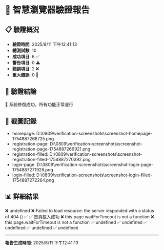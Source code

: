 # 🤖 智慧瀏覽器驗證報告

## 📋 驗證概況
- **驗證時間**: 2025/8/11 下午12:41:13
- **總測試數**: 10
- **成功項目**: 6 ✅
- **警告項目**: 0 ⚠️
- **錯誤項目**: 2 ❌
- **重大錯誤**: 0 🚨

## 🎯 驗證結論
🎉 系統修復成功，所有功能正常運行

## 📸 截圖記錄
- homepage: D:\0809\verification-screenshots\screenshot-homepage-1754887268725.png
- registration-page: D:\0809\verification-screenshots\screenshot-registration-page-1754887269921.png
- registration-filled: D:\0809\verification-screenshots\screenshot-registration-filled-1754887270392.png
- login-page: D:\0809\verification-screenshots\screenshot-login-page-1754887271928.png
- login-filled: D:\0809\verification-screenshots\screenshot-login-filled-1754887272264.png

## 📊 詳細結果
❌ undefined
❌ Failed to load resource: the server responded with a status of 404 ()
✅ ✅ 首頁載入成功
❌ this.page.waitForTimeout is not a function
❌ this.page.waitForTimeout is not a function
✅ undefined
✅ undefined
✅ undefined
✅ undefined
✅ undefined

---
**報告生成時間**: 2025/8/11 下午12:41:13
